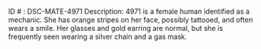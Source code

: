 ID # : DSC-MATE-4971
Description: 4971 is a female human identified as a mechanic. She has orange stripes on her face, possibly tattooed, and often wears a smile. Her glasses and gold earring are normal, but she is frequently seen wearing a silver chain and a gas mask.